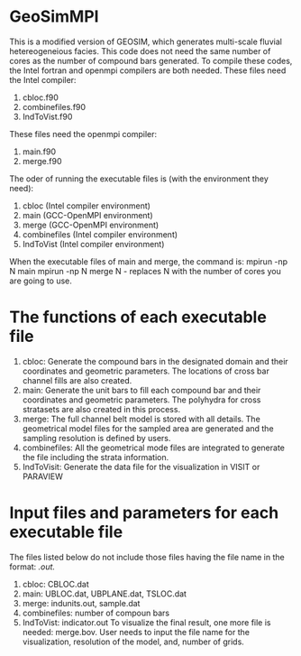 # GeoSimMPI
This is a modified version of GEOSIM, which generates multi-scale fluvial hetereogeneious facies. This code does not need the same number of cores as the number of compound bars generated. To compile these codes, the Intel fortran and openmpi compilers are both needed. These files need the Intel compiler:

1. cbloc.f90
2. combinefiles.f90
3. IndToVist.f90

These files need the openmpi compiler:

1. main.f90
2. merge.f90

The oder of running the executable files is (with the environment they need):

1. cbloc (Intel compiler environment)
2. main (GCC-OpenMPI environment)
3. merge (GCC-OpenMPI environment)
4. combinefiles (Intel compiler environment)
5. IndToVist (Intel compiler environment)

When the executable files of main and merge, the command is:
mpirun -np N main
mpirun -np N merge
N - replaces N with the number of cores you are going to use.

# The functions of each executable file
1. cbloc: Generate the compound bars in the designated domain and their coordinates and geometric parameters. The locations of cross bar channel fills are also created.
2. main: Generate the unit bars to fill each compound bar and their coordinates and geometric parameters. The polyhydra for cross stratasets are also created in this process.
3. merge: The full channel belt model is stored with all details. The geometrical model files for the sampled area are generated and the sampling resolution is defined by users.
4. combinefiles: All the geometrical mode files are integrated to generate the file including the strata information.
5. IndToVisit: Generate the data file for the visualization in VISIT or PARAVIEW

# Input files and parameters for each executable file
The files listed below do not include those files having the file name in the format: *.out.*
1. cbloc: CBLOC.dat
2. main: UBLOC.dat, UBPLANE.dat, TSLOC.dat
3. merge: indunits.out, sample.dat
4. combinefiles: number of compoun bars
5. IndToVist: indicator.out
To visualize the final result, one more file is needed: merge.bov. User needs to input the file name for the visualization, resolution of the model, and, number of grids.



